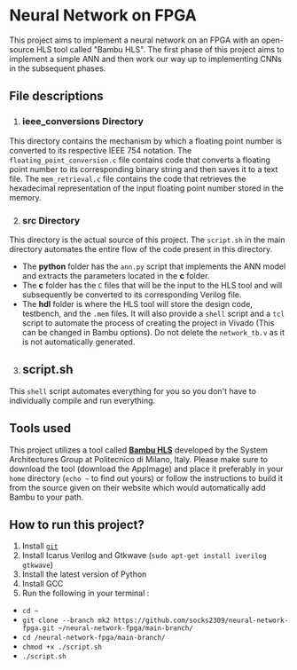 # Neural Network on FPGA
This project aims to implement a neural network on an FPGA with an open-source HLS tool called "Bambu HLS". The first phase of this project aims to implement a simple ANN and then work our way up to implementing CNNs in the subsequent phases. 

## File descriptions
1. ### ieee_conversions Directory
This directory contains the mechanism by which a floating point number is converted to its respective IEEE 754 notation. The `floating_point_conversion.c` file contains code that converts a floating point number to its corresponding binary string and then saves it to a text file. The `mem_retrieval.c` file contains the code that retrieves the hexadecimal representation of the input floating point number stored in the memory.

2. ### src Directory
This directory is the actual source of this project. The `script.sh` in the main directory automates the entire flow of the code present in this directory. 
- The **python** folder has the `ann.py` script that implements the ANN model and extracts the parameters located in the **c** folder. 
- The **c** folder has the `C` files that will be the input to the HLS tool and will subsequently be converted to its corresponding Verilog file.
- The **hdl** folder is where the HLS tool will store the design code, testbench, and the `.mem` files. It will also provide a `shell` script and a `tcl` script to automate the process of creating the project in Vivado (This can be changed in Bambu options). Do not delete the `network_tb.v` as it is not automatically generated.

3. ## script.sh
This `shell` script automates everything for you so you don't have to individually compile and run everything.

## Tools used
This project utilizes a tool called [**Bambu HLS**](https://panda.deib.polimi.it/?page_id=31) developed by the System Architectures Group at Politecnico di Milano, Italy. Please make sure to download the tool (download the AppImage) and place it preferably in your `home` directory (`echo ~` to find out yours) or follow the instructions to build it from the source given on their website which would automatically add Bambu to your path. 

## How to run this project?
1. Install [`git`](https://git-scm.com/book/en/v2/Getting-Started-Installing-Git)
2. Install Icarus Verilog and Gtkwave (`sudo apt-get install iverilog gtkwave`) 
3. Install the latest version of Python
4. Install GCC
5. Run the following in your terminal :
- `cd ~`
- `git clone --branch mk2 https://github.com/socks2309/neural-network-fpga.git ~/neural-network-fpga/main-branch/` 
- `cd /neural-network-fpga/main-branch/` 
- `chmod +x ./script.sh`
- `./script.sh`
